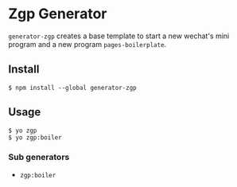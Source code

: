 # Zgp Generator 

`generator-zgp` creates a base template to start a new wechat's mini program and a new program `pages-boilerplate`.

## Install

```
$ npm install --global generator-zgp
```


## Usage

```
$ yo zgp
$ yo zgp:boiler
```

### Sub generators

- `zgp:boiler`

